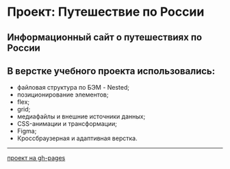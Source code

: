 # Проект: Путешествие по России
Информационный сайт о путешествиях по России
------

## В верстке учебного проекта использовались:

* файловая структура по БЭМ - Nested;
* позиционирование элементов;
* flex;
* grid;
* медиафайлы и внешние источники данных;
* CSS-анимации и трансформации;
* Figma;
* Кроссбраузерная и адаптивная верстка.

------
[проект на gh-pages](https://joeshua91.github.io/russian-travel/)